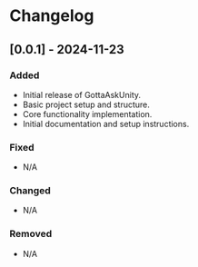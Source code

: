# Changelog

## [0.0.1] - 2024-11-23
### Added
- Initial release of GottaAskUnity.
- Basic project setup and structure.
- Core functionality implementation.
- Initial documentation and setup instructions.

### Fixed
- N/A

### Changed
- N/A

### Removed
- N/A